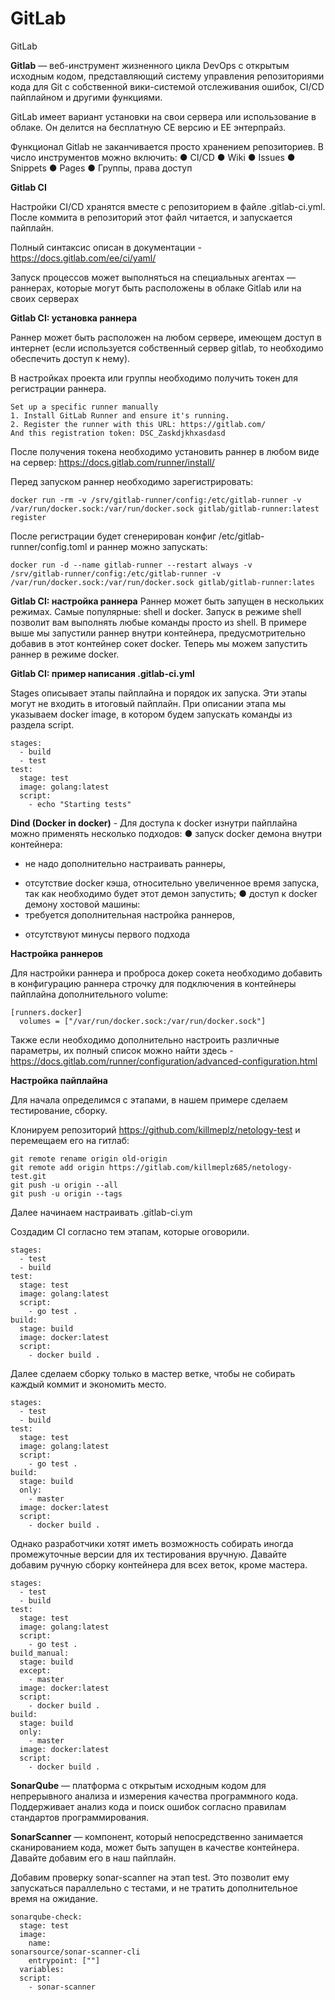 # GitLab
GitLab

**Gitlab** — веб-инструмент жизненного цикла DevOps с открытым исходным кодом, представляющий систему управления репозиториями кода для Git с собственной вики-системой отслеживания ошибок, CI/CD пайплайном и другими функциями.

GitLab имеет вариант установки на свои сервера или использование в облаке. Он делится на бесплатную CE версию и EE энтерпрайз.

Функционал Gitlab не заканчивается просто хранением репозиториев. В число инструментов можно включить:
● CI/CD
● Wiki
● Issues
● Snippets
● Pages
● Группы, права доступ

**Gitlab CI**

Настройки CI/CD хранятся вместе с репозиторием в файле .gitlab-ci.yml. После коммита в репозиторий этот файл читается, и запускается пайплайн.

Полный синтаксис описан в документации - https://docs.gitlab.com/ee/ci/yaml/

Запуск процессов может выполняться на специальных агентах — раннерах, которые могут быть расположены в облаке Gitlab или на своих серверах

**Gitlab CI: установка раннера**

Раннер может быть расположен на любом сервере, имеющем доступ в интернет (если используется собственный сервер gitlab, то необходимо обеспечить доступ к нему).

В настройках проекта или группы необходимо получить токен для регистрации раннера.
```
Set up a specific runner manually
1. Install GitLab Runner and ensure it's running.
2. Register the runner with this URL: https://gitlab.com/
And this registration token: DSC_Zaskdjkhxasdasd
```
После получения токена необходимо установить раннер в любом виде на сервер: https://docs.gitlab.com/runner/install/

Перед запуском раннер необходимо зарегистрировать:
```
docker run -rm -v /srv/gitlab-runner/config:/etc/gitlab-runner -v
/var/run/docker.sock:/var/run/docker.sock gitlab/gitlab-runner:latest register
```
После регистрации будет сгенерирован конфиг /etc/gitlab-runner/config.toml и раннер можно запускать:
```
docker run -d --name gitlab-runner --restart always -v
/srv/gitlab-runner/config:/etc/gitlab-runner -v
/var/run/docker.sock:/var/run/docker.sock gitlab/gitlab-runner:lates
```
**Gitlab CI: настройка раннера**
Раннер может быть запущен в нескольких режимах. Самые популярные: shell и docker. Запуск в режиме shell позволит вам выполнять любые команды просто из shell. В примере выше мы запустили раннер внутри контейнера, предусмотрительно добавив в этот контейнер сокет docker. Теперь мы можем запустить раннер в режиме docker.

**Gitlab CI: пример написания .gitlab-ci.yml**

Stages описывает этапы пайплайна и порядок их запуска. Эти этапы могут не входить в итоговый пайплайн. При описании этапа мы указываем docker image, в котором будем запускать команды из раздела script.
```
stages:
  - build
  - test
test:
  stage: test
  image: golang:latest
  script:
    - echo "Starting tests"
```
**Dind (Docker in docker)** - Для доступа к docker изнутри пайплайна можно применять несколько подходов:
● запуск docker демона внутри контейнера:
+ не надо дополнительно настраивать раннеры,
- отсутствие docker кэша, относительно увеличенное время
запуска, так как необходимо будет этот демон запустить;
● доступ к docker демону хостовой машины:
- требуется дополнительная настройка раннеров,
+ отсутствуют минусы первого подхода

**Настройка раннеров**

Для настройки раннера и проброса докер сокета необходимо добавить в конфигурацию раннера строчку для подключения в контейнеры пайплайна дополнительного volume:
```
[runners.docker]
  volumes = ["/var/run/docker.sock:/var/run/docker.sock"]
```
Также если необходимо дополнительно настроить различные параметры, их полный список можно найти здесь - https://docs.gitlab.com/runner/configuration/advanced-configuration.html

**Настройка пайплайна**

Для начала определимся с этапами, в нашем примере сделаем тестирование, сборку.

Клонируем репозиторий https://github.com/killmeplz/netology-test и перемещаем его на гитлаб:
```
git remote rename origin old-origin
git remote add origin https://gitlab.com/killmeplz685/netology-test.git
git push -u origin --all
git push -u origin --tags
```
Далее начинаем настраивать .gitlab-ci.ym

Создадим CI согласно тем этапам, которые оговорили.
```
stages:
  - test
  - build
test:
  stage: test
  image: golang:latest
  script:
    - go test .
build:
  stage: build
  image: docker:latest
  script:
    - docker build .
```
Далее сделаем сборку только в мастер ветке, чтобы не собирать каждый коммит и экономить место.
```
stages:
  - test
  - build
test:
  stage: test
  image: golang:latest
  script:
    - go test .
build:
  stage: build
  only:
    - master
  image: docker:latest
  script:
    - docker build .
```
Однако разработчики хотят иметь возможность собирать иногда промежуточные версии для их тестирования вручную. Давайте добавим ручную сборку контейнера для всех веток, кроме мастера.
```
stages:
  - test
  - build
test:
  stage: test
  image: golang:latest
  script:
    - go test .
build_manual:
  stage: build
  except:
    - master
  image: docker:latest
  script:
    - docker build .
build:
  stage: build
  only:
    - master
  image: docker:latest
  script:
    - docker build .
```
**SonarQube** — платформа с открытым исходным кодом для непрерывного анализа и измерения качества программного кода. Поддерживает анализ кода и поиск ошибок согласно правилам стандартов программирования.

**SonarScanner** — компонент, который непосредственно занимается сканированием кода, может быть запущен в качестве контейнера. Давайте добавим его в наш пайплайн.

Добавим проверку sonar-scanner на этап test. Это позволит ему запускаться параллельно с тестами, и не тратить дополнительное время на ожидание.
```
sonarqube-check:
  stage: test
  image:
    name:
sonarsource/sonar-scanner-cli
    entrypoint: [""]
  variables:
  script:
    - sonar-scanner
```




